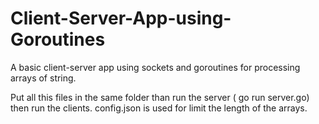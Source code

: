 # Client-Server-App-using-Goroutines
A basic client-server app using sockets and goroutines for processing arrays of string.


Put all this files in the same folder than run the server ( go run server.go) then run the clients.
config.json is used for limit the length of the arrays.
